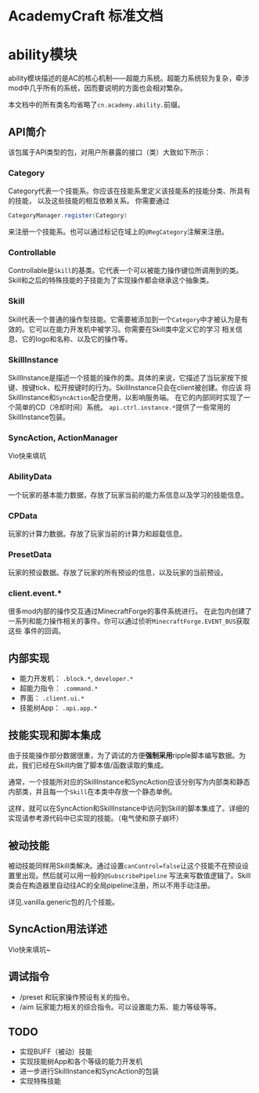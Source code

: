 ﻿# AcademyCraft 标准文档
# ability模块

ability模块描述的是AC的核心机制——超能力系统。超能力系统较为复杂，牵涉mod中几乎所有的系统，因而要说明的方面也会相对繁杂。

本文档中的所有类名均省略了```cn.academy.ability.```前缀。

API简介
---

该包属于API类型的包，对用户所暴露的接口（类）大致如下所示：

### Category
Category代表一个技能系。你应该在技能系里定义该技能系的技能分类、所具有的技能， 以及这些技能的相互依赖关系。
你需要通过
```java
CategoryManager.register(Category)
```
来注册一个技能系。也可以通过标记在域上的```@RegCategory```注解来注册。

### Controllable
Controllable是```Skill```的基类。它代表一个可以被能力操作键位所调用到的类。Skill和之后的特殊技能的子技能为了实现操作都会继承这个抽象类。

### Skill
Skill代表一个普通的操作型技能。它需要被添加到一个```Category```中才被认为是有效的。它可以在能力开发机中被学习。你需要在Skill类中定义它的学习
相关信息、它的logo和名称、以及它的操作等。

### SkillInstance
SkillInstance是描述一个技能的操作的类。具体的来说，它描述了当玩家按下按键、按键tick、松开按键时的行为。SkillInstance只会在client被创建。你应该
将SkillInstance和```SyncAction```配合使用，以影响服务端。 在它的内部同时实现了一个简单的CD（冷却时间）系统。 ```api.ctrl.instance.*```提供了一些常用的SkillInstance包装。

### SyncAction, ActionManager
Vio快来填坑

### AbilityData
一个玩家的基本能力数据，存放了玩家当前的能力系信息以及学习的技能信息。

### CPData
玩家的计算力数据。存放了玩家当前的计算力和超载信息。

### PresetData
玩家的预设数据。存放了玩家的所有预设的信息，以及玩家的当前预设。

### client.event.*
很多mod内部的操作交互通过MinecraftForge的事件系统进行。
在此包内创建了一系列和能力操作相关的事件。你可以通过侦听```MinecraftForge.EVENT_BUS```获取这些
事件的回调。

内部实现
---
* 能力开发机： ```.block.*```, ```developer.*```
* 超能力指令： ```.command.*```
* 界面： ```.client.ui.*```
* 技能树App： ```.api.app.*```

技能实现和脚本集成
---
由于技能操作部分数据很重，为了调试的方便**强制采用**ripple脚本编写数据。为此，我们已经在Skill内做了脚本值/函数读取的集成。

通常，一个技能所对应的SkillInstance和SyncAction应该分别写为内部类和静态内部类，并且每一个```Skill```在本类中存放一个静态单例。

这样，就可以在SyncAction和SkillInstance中访问到Skill的脚本集成了。详细的实现请参考源代码中已实现的技能。（电气使和原子崩坏）


被动技能
---

被动技能同样用Skill类解决。通过设置```canControl=false```让这个技能不在预设设置里出现。然后就可以用一般的```@SubscribePipeline```
写法来写数值逻辑了。Skill类会在构造器里自动往AC的全局pipeline注册，所以不用手动注册。

详见.vanilla.generic包的几个技能。


SyncAction用法详述
---
Vio快来填坑~

调试指令
---
* /preset 和玩家操作预设有关的指令。
* /aim 玩家能力相关的综合指令。可以设置能力系、能力等级等等。

TODO
---

* 实现BUFF（被动）技能
* 实现技能树App和各个等级的能力开发机
* 进一步进行SkillInstance和SyncAction的包装
* 实现特殊技能
